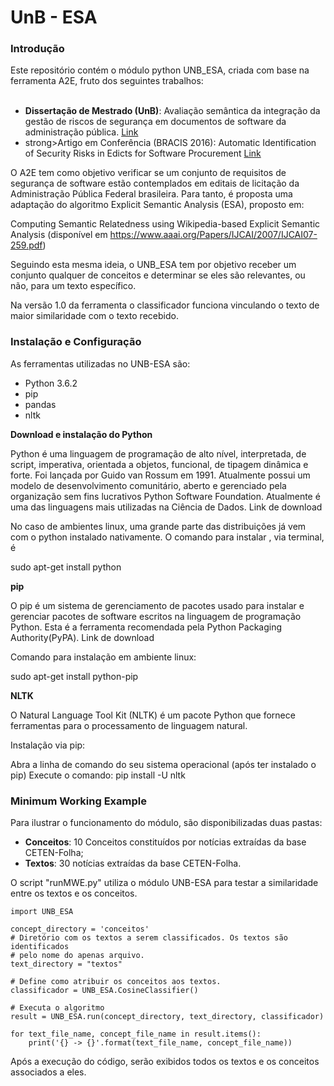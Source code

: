 <h1>UnB - ESA</h1>

<h3>Introdução</h3>

Este repositório contém o módulo python UNB_ESA, criada com base na ferramenta A2E, fruto dos seguintes trabalhos:
<ul>
   <li><strong>Dissertação de Mestrado (UnB)</strong>: Avaliação semântica da integração da gestão de riscos de segurança em documentos de software da administração pública. <a href="http://repositorio.unb.br/handle/10482/18827">Link</a></li>
   
   <li>strong>Artigo em Conferência (BRACIS 2016)</strong>: Automatic Identification of Security Risks in Edicts for Software Procurement <a href="http://ieeexplore.ieee.org/document/7839598/?reload=true">Link</a></li>     
</ul>    
O A2E tem como objetivo verificar se um conjunto de requisitos de segurança de software estão contemplados em editais de licitação da Administração Pública Federal brasileira. Para tanto, é proposta uma adaptação do algoritmo Explicit Semantic Analysis (ESA), proposto em:

Computing Semantic Relatedness using Wikipedia-based Explicit Semantic Analysis (disponível em  https://www.aaai.org/Papers/IJCAI/2007/IJCAI07-259.pdf)

Seguindo esta mesma ideia, o UNB_ESA tem por objetivo receber um conjunto qualquer de conceitos e determinar se eles são relevantes, ou não, para um texto específico.

Na versão 1.0 da ferramenta o classificador funciona vinculando o texto de maior similaridade com o texto recebido.

<h3>Instalação e Configuração</h3>

As ferramentas utilizadas no UNB-ESA são:

<ul>
<li>Python 3.6.2</li>
<li>pip</li>
<li>pandas</li>
<li>nltk</li>
</ul>

<strong>Download e instalação do Python</strong>

Python é uma linguagem de programação de alto nível, interpretada, de script, imperativa, orientada a objetos, funcional, de tipagem dinâmica e forte. Foi lançada por Guido van Rossum em 1991. Atualmente possui um modelo de desenvolvimento comunitário, aberto e gerenciado pela organização sem fins lucrativos Python Software Foundation. Atualmente é uma das linguagens mais utilizadas na Ciência de Dados. Link de download

No caso de ambientes linux, uma grande parte das distribuições já vem com o python instalado nativamente. O comando para instalar , via terminal, é

sudo apt-get install python

<strong>pip</strong>

O pip é um sistema de gerenciamento de pacotes usado para instalar e gerenciar pacotes de software escritos na linguagem de programação Python. Esta é a ferramenta recomendada pela Python Packaging Authority(PyPA). Link de download

Comando para instalação em ambiente linux:

sudo apt-get install python-pip

<strong>NLTK</strong>

O Natural Language Tool Kit (NLTK) é um pacote Python que fornece ferramentas para o processamento de linguagem natural.

Instalação via pip:

Abra a linha de comando do seu sistema operacional (após ter instalado o pip)
Execute o comando: pip install -U nltk


<h3>Minimum Working Example</h3>


Para ilustrar o funcionamento do módulo, são disponibilizadas duas pastas:

<ul>
      
<li><strong>Conceitos</strong>: 10 Conceitos constituídos por notícias extraídas da base CETEN-Folha;</li>
<li><strong>Textos</strong>: 30 notícias extraídas da base CETEN-Folha.</li>

</ul>

O script "runMWE.py" utiliza o módulo UNB-ESA para testar a similaridade entre os textos e os conceitos.

    import UNB_ESA

    concept_directory = 'conceitos'
    # Diretório com os textos a serem classificados. Os textos são identificados
    # pelo nome do apenas arquivo.
    text_directory = "textos"

    # Define como atribuir os conceitos aos textos.
    classificador = UNB_ESA.CosineClassifier()

    # Executa o algoritmo
    result = UNB_ESA.run(concept_directory, text_directory, classificador)

    for text_file_name, concept_file_name in result.items():
        print('{} -> {}'.format(text_file_name, concept_file_name))

Após a execução do código, serão exibidos todos os textos e os conceitos associados a eles.


